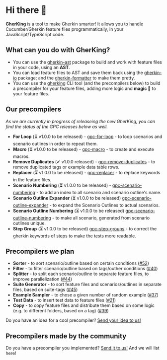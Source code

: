 # Hi there 👋

**GherKing** is a tool to make Gherkin smarter! It allows you to handle Cucumber/Gherkin feature files programmatically, in your JavaScript/TypeScript code.

## What can you do with **GherKing**?

* You can use the [gherkin-ast](https://github.com/gherking/gherkin-ast) package to build and work with feature files in your code, using an **AST**.
* You can load feature files to AST and save them back using the [gherkin-io](https://github.com/gherking/gherkin-io) package; and the [gherkin-formatter](https://github.com/gherking/gherkin-formatter) to make them pretty.
* You can use the [gherking](https://github.com/gherking/gherking) CLI tool (and the precompilers below) to build a precompiler for your feature files, adding more logic and **magic 🌈** to your feature files.

## Our precompilers

*As we are currently in progress of releaseing the new GherKing, you can find the status of the GPC releases below as well.*

* **For Loop** (⏳ v1.0.0 to be released) - [gpc-for-loop](https://github.com/gherking/gpc-for-loop)<!-- @6ai --> - to loop scenarios and scenario outlines in order to repeat them.
* **Macro** (⏳ v1.0.0 to be released) - [gpc-macro](https://github.com/gherking/gpc-macro)<!-- @moni --> - to create and execute macros.
* **Remove Duplicates** (✔ v1.0.0 released) - [gpc-remove-duplicates](https://github.com/gherking/gpc-remove-duplicates)<!-- @6ai --> - to remove duplicated tags or example data table rows.
* **Replacer** (⏳ v1.0.0 to be released) - [gpc-replacer](https://github.com/gherking/gpc-replacer)<!-- @gula --> - to replace keywords in the feature files.
* **Scenario Numbering** (⏳ v1.0.0 to be released) - [gpc-scenario-numbering](https://github.com/gherking/gpc-scenario-numbering)<!-- @balazs --> - to add an index to all scenario and scenario outline's name.
* **Scenario Outline Expander** (⏳ v1.0.0 to be released) [gpc-scenario-outline-expander](https://github.com/gherking/gpc-scenario-outline-expander)<!-- @balazs --> - to expand the Scenario Outlines to actual scenarios.
* **Scenario Outline Numbering** (⏳ v1.0.0 to be released) [gpc-scenario-outline-numbering](https://github.com/gherking/gpc-scenario-outline-numbering)<!-- @juci --> - to make all scenario, generated from scenario outlines unique.
* **Step Group** (⏳ v1.0.0 to be released) [gpc-step-groups](https://github.com/gherking/gpc-step-groups)<!-- @juci --> - to correct the gherkin keywords of steps to make the tests more readable.

## Precompilers we plan

* **Sorter** - to sort scenario/outline based on certain conditions ([#52](https://github.com/gherking/gherking/issues/52))
* **Filter** - to filter scenario/outline based on tags/outher conditions ([#40](https://github.com/gherking/gherking/issues/40))
* **Splitter** - to split each scenario/outline to separate feature files, to improve parallelization ([#44](https://github.com/gherking/gherking/issues/44))
* **Suite Generator** - to sort feature files and scenarios/outlines in separate files, based on suite-tags ([#45](https://github.com/gherking/gherking/issues/45))
* **Example Sampler** - to chose a given number of random example ([#37](https://github.com/gherking/gherking/issues/37))
* **Test Data** - to insert test data to feature files ([#21](https://github.com/gherking/gherking/issues/21))
* **Copy** - to copy feature files and distribute them based on some logic (e.g. to different folders, based on a tag) ([#39](https://github.com/gherking/gherking/issues/39))

Do you have an idea for a cool precompiler? [Send your idea to us!](https://github.com/gherking/gherking/issues/new?assignees=judit-nahaj%2C+szikszail&labels=enhancement&template=precompiler-request.md&title=%5BGPC%5D+The+name+of+the+precompiler)

## Precompilers made by the community

Do you have a precompiler you implemented? [Send it to us!](https://github.com/gherking/gherking/issues/new?assignees=judit-nahaj%2C+szikszail&labels=enhancement&template=precompiler-request.md&title=%5BGPC%5D+New+OSS+precompiler) And we will list here!
